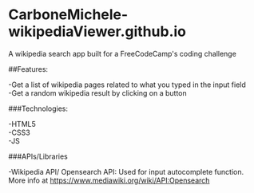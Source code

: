 # CarboneMichele-wikipediaViewer.github.io  
A wikipedia search app built for a FreeCodeCamp's coding challenge  

##Features:  

-Get a list of wikipedia pages related to what you typed in the input field    
-Get a random wikipedia result by clicking on a button   

###Technologies:  

-HTML5  
-CSS3  
-JS  

###APIs/Libraries  

-Wikipedia API/ Opensearch API: Used for input autocomplete function. More info at  <https://www.mediawiki.org/wiki/API:Opensearch>  
 
